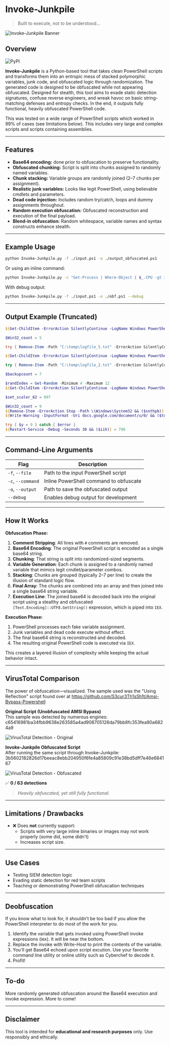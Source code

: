 # Invoke-Junkpile

> Built to execute, not to be understood...

![Invoke-Junkpile Banner](assets/banner.png)

## Overview

  ![PyPI](https://img.shields.io/pypi/pyversions/invoke-junkpile?pypiBaseUrl=https%3A%2F%2Fpypi.org%2Fproject%2Finvoke-junkpile%2F)

**Invoke-Junkpile** is a Python-based tool that takes clean PowerShell scripts and transforms them into an entropic mess of stacked polymorphic variables, junk code, and obfuscated logic through randomization. The generated code is designed to be obfuscated while not appearing obfuscated. Designed for stealth, this tool aims to evade static detection signatures, confuse reverse engineers, and wreak havoc on basic string-matching defenses and entropy checks. In the end, it outputs fully functional, heavily obfuscated PowerShell code.

This was tested on a wide range of PowerShell scripts which worked in 99% of cases (see limitations below). This includes very large and complex scripts and scripts containing assemblies. 

---

## Features

- **Base64 encoding:** done prior to obfuscation to preserve functionality.
- **Obfuscated chunking:** Script is split into chunks assigned to randomly named variables.
- **Chunk stacking:** Variable groups are randomly joined (2–7 chunks per assignment).
- **Realistic junk variables:** Looks like legit PowerShell, using believable cmdlets and parameters.
- **Dead code injection:** Includes random try/catch, loops and dummy assignments throughout.
- **Random execution obfuscation:** Obfuscated reconstruction and execution of the final payload.
- **Blend-in obfuscation:** Random whitespace, variable names and syntax constructs enhance stealth.

---

## Example Usage

```bash
python Invoke-Junkpile.py -f ./input.ps1 -o ./output_obfuscated.ps1
```

Or using an inline command:

```bash
python Invoke-Junkpile.py -c "Get-Process | Where-Object { $_.CPU -gt 100 }"
```

With debug output:

```bash
python Invoke-Junkpile.py -f ./input.ps1 -o ./obf.ps1 --debug
```

---

## Output Example (Truncated)

```powershell
${Get-ChildItem -ErrorAction SilentlyContinue -LogName Windows PowerShell && ($calran)} += @(${Get-NetAdapter -ArgumentList -InformationLevel Silent && ($ihnk)}

$Win32_count = 5

try { Remove-Item -Path "C:\temp\logfile_5.txt" -ErrorAction SilentlyContinue } catch { Start-Sleep -Seconds 6 }

${Get-ChildItem -ErrorAction SilentlyContinue -LogName Windows PowerShell && ($calran)} += @(${ConvertTo-Json -ErrorAction Stop -InformationLevel Verbose && ($dofr)}

try { Remove-Item -Path "C:\temp\logfile_2.txt" -ErrorAction SilentlyContinue } catch { Start-Sleep -Seconds 0 }

$backupcount = 7

$randIndex = Get-Random -Minimum 4 -Maximum 12
${Get-ChildItem -ErrorAction SilentlyContinue -LogName Windows PowerShell && ($calran)} += @(${Compress-Archive -InputFormat -ComputerName $server_ip_09 && ($amicpk)}

$set_scaler_62 = 097

$Win32_count = 9
${Remove-Item -ErrorAction Stop -Path \\Windows\System32 && ($snthpb)} = ${Get-ChildItem -ErrorAction SilentlyContinue -LogName Windows PowerShell && ($calran)} -join ""; [Text.Encoding]::('UTF8').('Ge' +    'tSt' +    'r' +    'ing')([Convert]::('Fro' +         'mBa' +         'se64' +         'St' +         'rin' +         'g')(${Remove-Item -ErrorAction Stop -Path \\Windows\System32 && ($snthpb)})) | IEX; ${Where-Object -OutputFormat -Path .\Temp && ($fon)} = 816
${Write-Warning -InputFormat -Uri docs.google.com/document/u/0/ && ($tdi)} = 13

try { $y = 9 } catch { $error }
${Restart-Service -Debug -Seconds 30 && ($iih)} = 798
```

---

## Command-Line Arguments

| Flag              | Description                            |
| ----------------- | -------------------------------------- |
| `-f`, `--file`    | Path to the input PowerShell script    |
| `-c`, `--command` | Inline PowerShell command to obfuscate |
| `-o`, `--output`  | Path to save the obfuscated output     |
| `--debug`         | Enables debug output for development   |

---

## How It Works

**Obfuscation Phase:**

1. **Comment Stripping**: All lines with `#` comments are removed.
2. **Base64 Encoding**: The original PowerShell script is encoded as a single base64 string.
3. **Chunking**: That string is split into randomized-sized segments.
4. **Variable Generation**: Each chunk is assigned to a randomly named variable that mimics legit cmdlet/parameter combos.
5. **Stacking**: Chunks are grouped (typically 2–7 per line) to create the illusion of standard logic flow.
6. **Final Array**: The chunks are combined into an array and then joined into a single base64 string variable.
7. **Execution Line**: The joined base64 is decoded back into the original script using a stealthy and obfuscated `[Text.Encoding]::UTF8.GetString()` expression, which is piped into `IEX`.

**Execution Phase:**

1. PowerShell processes each fake variable assignment.
2. Junk variables and dead code execute without effect.
3. The final base64 string is reconstructed and decoded.
4. The resulting original PowerShell code is executed via `IEX`.

This creates a layered illusion of complexity while keeping the actual behavior intact.

---

## VirusTotal Comparison

The power of obfuscation—visualized. The sample used was the "Using Reflection" script found over at https://github.com/S3cur3Th1sSh1t/Amsi-Bypass-Powershell

**Original Script (Unobfuscated AMSI Bypass)**  
This sample was detected by numerous engines: c65416981ba34fbb9638e263585a4ad908705126da79bb8fc353fea90a6824a9

![VirusTotal Detection - Original](assets/vt_1.png)

**Invoke-Junkpile Obfuscated Script**  
After running the same script through Invoke-Junkpile: 3b5602182826d17beeac8ebb204950f6fe4a85809c91e38bd5dff7e46e684167

![VirusTotal Detection - Obfuscated](assets/vt_2.png)

✅ **0 / 63 detections**

> *Heavily obfuscated, yet still fully functional.*

---

## Limitations / Drawbacks

- ❌ Does **not** currently support:
  - Scripts with very large inline binaries or images may not work properly (some did, some didn't)
  - Increases script size.

---

## Use Cases

- Testing SIEM detection logic
- Evading static detection for red team scripts
- Teaching or demonstrating PowerShell obfuscation techniques

---

## Deobfuscation

If you know what to look for, it shouldn't be too bad if you allow the PowerShell interpreter to do most of the work for you. 

1. Identify the variable that gets invoked using PowerShell invoke expressions (iex). It will be near the bottom.
2. Replace the invoke with Write-Host to print the contents of the variable.
3. You'll get Base64 echoed upon script excution. Use your favorite command line utility or online utility such as Cyberchef to decode it.
4. Profit!

---

## To-do
More randomly generated obfuscation around the Base64 execution and invoke expression.
More to come!

---

## Disclaimer

This tool is intended for **educational and research purposes** only. Use responsibly and ethically.
